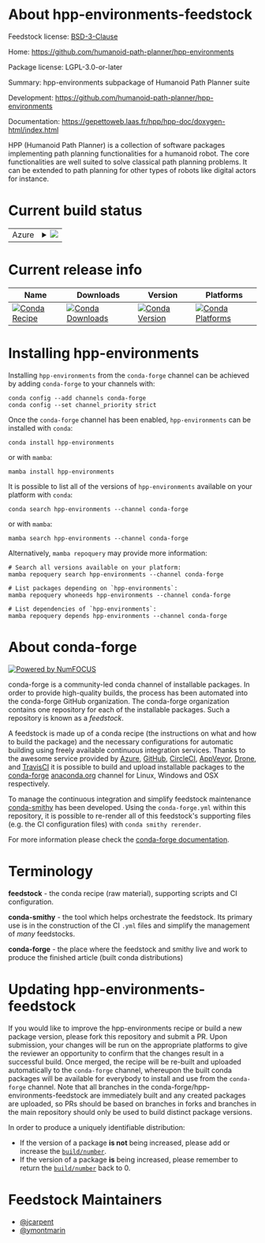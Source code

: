 About hpp-environments-feedstock
================================

Feedstock license: [BSD-3-Clause](https://github.com/conda-forge/hpp-environments-feedstock/blob/main/LICENSE.txt)

Home: https://github.com/humanoid-path-planner/hpp-environments

Package license: LGPL-3.0-or-later

Summary: hpp-environments subpackage of Humanoid Path Planner suite

Development: https://github.com/humanoid-path-planner/hpp-environments

Documentation: https://gepettoweb.laas.fr/hpp/hpp-doc/doxygen-html/index.html

HPP (Humanoid Path Planner) is a collection of software packages implementing
path planning functionalities for a humanoid robot. The core functionalities are well
suited to solve classical path planning problems. It can be extended to path planning
for other types of robots like digital actors for instance.


Current build status
====================


<table>
    
  <tr>
    <td>Azure</td>
    <td>
      <details>
        <summary>
          <a href="https://dev.azure.com/conda-forge/feedstock-builds/_build/latest?definitionId=11247&branchName=main">
            <img src="https://dev.azure.com/conda-forge/feedstock-builds/_apis/build/status/hpp-environments-feedstock?branchName=main">
          </a>
        </summary>
        <table>
          <thead><tr><th>Variant</th><th>Status</th></tr></thead>
          <tbody><tr>
              <td>linux_64_python3.10.____cpython</td>
              <td>
                <a href="https://dev.azure.com/conda-forge/feedstock-builds/_build/latest?definitionId=11247&branchName=main">
                  <img src="https://dev.azure.com/conda-forge/feedstock-builds/_apis/build/status/hpp-environments-feedstock?branchName=main&jobName=linux&configuration=linux%20linux_64_python3.10.____cpython" alt="variant">
                </a>
              </td>
            </tr><tr>
              <td>linux_64_python3.11.____cpython</td>
              <td>
                <a href="https://dev.azure.com/conda-forge/feedstock-builds/_build/latest?definitionId=11247&branchName=main">
                  <img src="https://dev.azure.com/conda-forge/feedstock-builds/_apis/build/status/hpp-environments-feedstock?branchName=main&jobName=linux&configuration=linux%20linux_64_python3.11.____cpython" alt="variant">
                </a>
              </td>
            </tr><tr>
              <td>linux_64_python3.12.____cpython</td>
              <td>
                <a href="https://dev.azure.com/conda-forge/feedstock-builds/_build/latest?definitionId=11247&branchName=main">
                  <img src="https://dev.azure.com/conda-forge/feedstock-builds/_apis/build/status/hpp-environments-feedstock?branchName=main&jobName=linux&configuration=linux%20linux_64_python3.12.____cpython" alt="variant">
                </a>
              </td>
            </tr><tr>
              <td>linux_64_python3.8.____cpython</td>
              <td>
                <a href="https://dev.azure.com/conda-forge/feedstock-builds/_build/latest?definitionId=11247&branchName=main">
                  <img src="https://dev.azure.com/conda-forge/feedstock-builds/_apis/build/status/hpp-environments-feedstock?branchName=main&jobName=linux&configuration=linux%20linux_64_python3.8.____cpython" alt="variant">
                </a>
              </td>
            </tr><tr>
              <td>linux_64_python3.9.____73_pypy</td>
              <td>
                <a href="https://dev.azure.com/conda-forge/feedstock-builds/_build/latest?definitionId=11247&branchName=main">
                  <img src="https://dev.azure.com/conda-forge/feedstock-builds/_apis/build/status/hpp-environments-feedstock?branchName=main&jobName=linux&configuration=linux%20linux_64_python3.9.____73_pypy" alt="variant">
                </a>
              </td>
            </tr><tr>
              <td>linux_64_python3.9.____cpython</td>
              <td>
                <a href="https://dev.azure.com/conda-forge/feedstock-builds/_build/latest?definitionId=11247&branchName=main">
                  <img src="https://dev.azure.com/conda-forge/feedstock-builds/_apis/build/status/hpp-environments-feedstock?branchName=main&jobName=linux&configuration=linux%20linux_64_python3.9.____cpython" alt="variant">
                </a>
              </td>
            </tr><tr>
              <td>osx_64_python3.10.____cpython</td>
              <td>
                <a href="https://dev.azure.com/conda-forge/feedstock-builds/_build/latest?definitionId=11247&branchName=main">
                  <img src="https://dev.azure.com/conda-forge/feedstock-builds/_apis/build/status/hpp-environments-feedstock?branchName=main&jobName=osx&configuration=osx%20osx_64_python3.10.____cpython" alt="variant">
                </a>
              </td>
            </tr><tr>
              <td>osx_64_python3.11.____cpython</td>
              <td>
                <a href="https://dev.azure.com/conda-forge/feedstock-builds/_build/latest?definitionId=11247&branchName=main">
                  <img src="https://dev.azure.com/conda-forge/feedstock-builds/_apis/build/status/hpp-environments-feedstock?branchName=main&jobName=osx&configuration=osx%20osx_64_python3.11.____cpython" alt="variant">
                </a>
              </td>
            </tr><tr>
              <td>osx_64_python3.12.____cpython</td>
              <td>
                <a href="https://dev.azure.com/conda-forge/feedstock-builds/_build/latest?definitionId=11247&branchName=main">
                  <img src="https://dev.azure.com/conda-forge/feedstock-builds/_apis/build/status/hpp-environments-feedstock?branchName=main&jobName=osx&configuration=osx%20osx_64_python3.12.____cpython" alt="variant">
                </a>
              </td>
            </tr><tr>
              <td>osx_64_python3.8.____cpython</td>
              <td>
                <a href="https://dev.azure.com/conda-forge/feedstock-builds/_build/latest?definitionId=11247&branchName=main">
                  <img src="https://dev.azure.com/conda-forge/feedstock-builds/_apis/build/status/hpp-environments-feedstock?branchName=main&jobName=osx&configuration=osx%20osx_64_python3.8.____cpython" alt="variant">
                </a>
              </td>
            </tr><tr>
              <td>osx_64_python3.9.____73_pypy</td>
              <td>
                <a href="https://dev.azure.com/conda-forge/feedstock-builds/_build/latest?definitionId=11247&branchName=main">
                  <img src="https://dev.azure.com/conda-forge/feedstock-builds/_apis/build/status/hpp-environments-feedstock?branchName=main&jobName=osx&configuration=osx%20osx_64_python3.9.____73_pypy" alt="variant">
                </a>
              </td>
            </tr><tr>
              <td>osx_64_python3.9.____cpython</td>
              <td>
                <a href="https://dev.azure.com/conda-forge/feedstock-builds/_build/latest?definitionId=11247&branchName=main">
                  <img src="https://dev.azure.com/conda-forge/feedstock-builds/_apis/build/status/hpp-environments-feedstock?branchName=main&jobName=osx&configuration=osx%20osx_64_python3.9.____cpython" alt="variant">
                </a>
              </td>
            </tr>
          </tbody>
        </table>
      </details>
    </td>
  </tr>
</table>

Current release info
====================

| Name | Downloads | Version | Platforms |
| --- | --- | --- | --- |
| [![Conda Recipe](https://img.shields.io/badge/recipe-hpp--environments-green.svg)](https://anaconda.org/conda-forge/hpp-environments) | [![Conda Downloads](https://img.shields.io/conda/dn/conda-forge/hpp-environments.svg)](https://anaconda.org/conda-forge/hpp-environments) | [![Conda Version](https://img.shields.io/conda/vn/conda-forge/hpp-environments.svg)](https://anaconda.org/conda-forge/hpp-environments) | [![Conda Platforms](https://img.shields.io/conda/pn/conda-forge/hpp-environments.svg)](https://anaconda.org/conda-forge/hpp-environments) |

Installing hpp-environments
===========================

Installing `hpp-environments` from the `conda-forge` channel can be achieved by adding `conda-forge` to your channels with:

```
conda config --add channels conda-forge
conda config --set channel_priority strict
```

Once the `conda-forge` channel has been enabled, `hpp-environments` can be installed with `conda`:

```
conda install hpp-environments
```

or with `mamba`:

```
mamba install hpp-environments
```

It is possible to list all of the versions of `hpp-environments` available on your platform with `conda`:

```
conda search hpp-environments --channel conda-forge
```

or with `mamba`:

```
mamba search hpp-environments --channel conda-forge
```

Alternatively, `mamba repoquery` may provide more information:

```
# Search all versions available on your platform:
mamba repoquery search hpp-environments --channel conda-forge

# List packages depending on `hpp-environments`:
mamba repoquery whoneeds hpp-environments --channel conda-forge

# List dependencies of `hpp-environments`:
mamba repoquery depends hpp-environments --channel conda-forge
```


About conda-forge
=================

[![Powered by
NumFOCUS](https://img.shields.io/badge/powered%20by-NumFOCUS-orange.svg?style=flat&colorA=E1523D&colorB=007D8A)](https://numfocus.org)

conda-forge is a community-led conda channel of installable packages.
In order to provide high-quality builds, the process has been automated into the
conda-forge GitHub organization. The conda-forge organization contains one repository
for each of the installable packages. Such a repository is known as a *feedstock*.

A feedstock is made up of a conda recipe (the instructions on what and how to build
the package) and the necessary configurations for automatic building using freely
available continuous integration services. Thanks to the awesome service provided by
[Azure](https://azure.microsoft.com/en-us/services/devops/), [GitHub](https://github.com/),
[CircleCI](https://circleci.com/), [AppVeyor](https://www.appveyor.com/),
[Drone](https://cloud.drone.io/welcome), and [TravisCI](https://travis-ci.com/)
it is possible to build and upload installable packages to the
[conda-forge](https://anaconda.org/conda-forge) [anaconda.org](https://anaconda.org/)
channel for Linux, Windows and OSX respectively.

To manage the continuous integration and simplify feedstock maintenance
[conda-smithy](https://github.com/conda-forge/conda-smithy) has been developed.
Using the ``conda-forge.yml`` within this repository, it is possible to re-render all of
this feedstock's supporting files (e.g. the CI configuration files) with ``conda smithy rerender``.

For more information please check the [conda-forge documentation](https://conda-forge.org/docs/).

Terminology
===========

**feedstock** - the conda recipe (raw material), supporting scripts and CI configuration.

**conda-smithy** - the tool which helps orchestrate the feedstock.
                   Its primary use is in the construction of the CI ``.yml`` files
                   and simplify the management of *many* feedstocks.

**conda-forge** - the place where the feedstock and smithy live and work to
                  produce the finished article (built conda distributions)


Updating hpp-environments-feedstock
===================================

If you would like to improve the hpp-environments recipe or build a new
package version, please fork this repository and submit a PR. Upon submission,
your changes will be run on the appropriate platforms to give the reviewer an
opportunity to confirm that the changes result in a successful build. Once
merged, the recipe will be re-built and uploaded automatically to the
`conda-forge` channel, whereupon the built conda packages will be available for
everybody to install and use from the `conda-forge` channel.
Note that all branches in the conda-forge/hpp-environments-feedstock are
immediately built and any created packages are uploaded, so PRs should be based
on branches in forks and branches in the main repository should only be used to
build distinct package versions.

In order to produce a uniquely identifiable distribution:
 * If the version of a package **is not** being increased, please add or increase
   the [``build/number``](https://docs.conda.io/projects/conda-build/en/latest/resources/define-metadata.html#build-number-and-string).
 * If the version of a package **is** being increased, please remember to return
   the [``build/number``](https://docs.conda.io/projects/conda-build/en/latest/resources/define-metadata.html#build-number-and-string)
   back to 0.

Feedstock Maintainers
=====================

* [@jcarpent](https://github.com/jcarpent/)
* [@ymontmarin](https://github.com/ymontmarin/)

